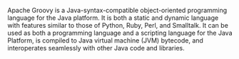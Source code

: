 Apache Groovy is a Java-syntax-compatible object-oriented programming language for the Java platform. 
It is both a static and dynamic language with features similar to those of Python, Ruby, Perl, and Smalltalk. 
It can be used as both a programming language and a scripting language for the Java Platform, 
is compiled to Java virtual machine (JVM) bytecode, and interoperates seamlessly with other Java code and libraries. 

